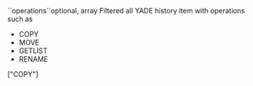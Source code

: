 <tr><td>``operations``</td><td>optional, array</td>
<td>Filtered all YADE history item with operations such as
<ul>
<li>COPY</li>
<li>MOVE</li>
<li>GETLIST</li>
<li>RENAME</li>
</ul>
</td><td>["COPY"]</td><td></td></tr>
